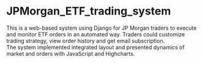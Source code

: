 # JPMorgan_ETF_trading_system

This is a web-based system using Django for JP Morgan traders to execute and monitor ETF orders in an
automated way. Traders could customize trading strategy, view order history and get email subscription.   
The system implemented integrated layout and presented dynamics of market and orders with JavaScript and Highcharts.
